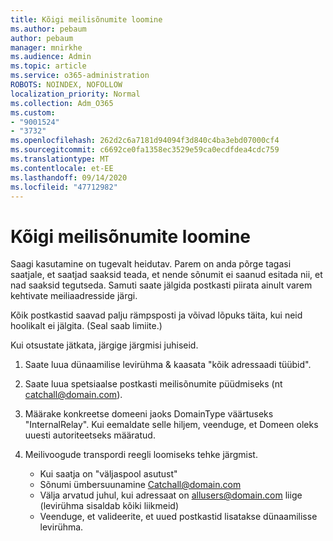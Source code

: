 ```yaml
---
title: Kõigi meilisõnumite loomine
ms.author: pebaum
author: pebaum
manager: mnirkhe
ms.audience: Admin
ms.topic: article
ms.service: o365-administration
ROBOTS: NOINDEX, NOFOLLOW
localization_priority: Normal
ms.collection: Adm_O365
ms.custom:
- "9001524"
- "3732"
ms.openlocfilehash: 262d2c6a7181d94094f3d840c4ba3ebd07000cf4
ms.sourcegitcommit: c6692ce0fa1358ec3529e59ca0ecdfdea4cdc759
ms.translationtype: MT
ms.contentlocale: et-EE
ms.lasthandoff: 09/14/2020
ms.locfileid: "47712982"
---
```

# <a name="create-an-email-catch-all"></a>Kõigi meilisõnumite loomine

Saagi kasutamine on tugevalt heidutav. Parem on anda põrge tagasi saatjale, et saatjad saaksid teada, et nende sõnumit ei saanud esitada nii, et nad saaksid tegutseda. Samuti saate jälgida postkasti piirata ainult varem kehtivate meiliaadresside järgi. 

Kõik postkastid saavad palju rämpsposti ja võivad lõpuks täita, kui neid hoolikalt ei jälgita. (Seal saab limiite.) 

Kui otsustate jätkata, järgige järgmisi juhiseid.

1. Saate luua dünaamilise levirühma & kaasata "kõik adressaadi tüübid".

2. Saate luua spetsiaalse postkasti meilisõnumite püüdmiseks (nt catchall@domain.com).

3. Määrake konkreetse domeeni jaoks DomainType väärtuseks "InternalRelay". Kui eemaldate selle hiljem, veenduge, et Domeen oleks uuesti autoriteetseks määratud.

4. Meilivoogude transpordi reegli loomiseks tehke järgmist.

    - Kui saatja on "väljaspool asutust"
    - Sõnumi ümbersuunamine Catchall@domain.com
    - Välja arvatud juhul, kui adressaat on allusers@domain.com liige (levirühma sisaldab kõiki liikmeid)
    - Veenduge, et valideerite, et uued postkastid lisatakse dünaamilisse levirühma.
